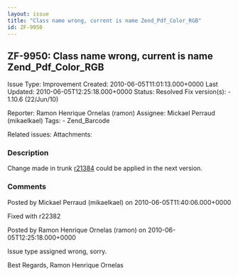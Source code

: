 ```yaml
---
layout: issue
title: "Class name wrong, current is name Zend_Pdf_Color_RGB"
id: ZF-9950
---
```


ZF-9950: Class name wrong, current is name Zend\_Pdf\_Color\_RGB
----------------------------------------------------------------

 Issue Type: Improvement Created: 2010-06-05T11:01:13.000+0000 Last Updated: 2010-06-05T12:25:18.000+0000 Status: Resolved Fix version(s): - 1.10.6 (22/Jun/10)
 
 Reporter:  Ramon Henrique Ornelas (ramon)  Assignee:  Mickael Perraud (mikaelkael)  Tags: - Zend\_Barcode
 
 Related issues: 
 Attachments: 
### Description

Change made in trunk [r21384](http://framework.zend.com/code/viewrep/Zend_Framework/standard/trunk/library/Zend/Barcode/Renderer/Pdf.php?r1=20096&r2=21384) could be applied in the next version.

 

 

### Comments

Posted by Mickael Perraud (mikaelkael) on 2010-06-05T11:40:06.000+0000

Fixed with r22382

 

 

Posted by Ramon Henrique Ornelas (ramon) on 2010-06-05T12:25:18.000+0000

Issue type assigned wrong, sorry.

Best Regards, Ramon Henrique Ornelas

 

 